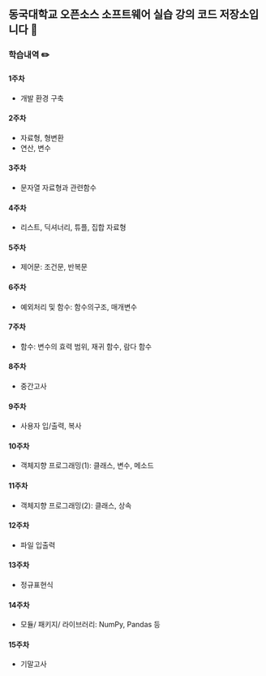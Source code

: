 ## 동국대학교 오픈소스 소프트웨어 실습 강의 코드 저장소입니다 📂

### 학습내역 ✏️

#### 1주차
- 개발 환경 구축
#### 2주차
- 자료형, 형변환
- 연산, 변수
#### 3주차
- 문자열 자료형과 관련함수
#### 4주차
- 리스트, 딕셔너리, 튜플, 집합 자료형
#### 5주차
- 제어문: 조건문, 반복문
#### 6주차
- 예외처리 및 함수: 함수의구조, 매개변수
#### 7주차 
- 함수: 변수의 효력 범위, 재귀 함수, 람다 함수
#### 8주차 
- 중간고사
#### 9주차 
- 사용자 입/출력, 복사
#### 10주차
- 객체지향 프로그래밍(1): 클래스, 변수, 메소드
#### 11주차
- 객체지향 프로그래밍(2): 클래스, 상속
#### 12주차
- 파일 입출력
#### 13주차
- 정규표현식
#### 14주차
- 모듈/ 패키지/ 라이브러리: NumPy, Pandas 등
#### 15주차
- 기말고사
